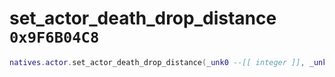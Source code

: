 # set_actor_death_drop_distance `0x9F6B04C8`

```lua
natives.actor.set_actor_death_drop_distance(_unk0 --[[ integer ]], _unk1 --[[ integer ]])
```
